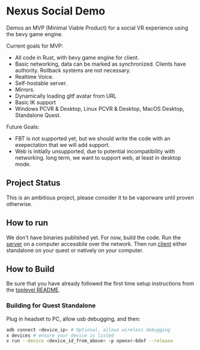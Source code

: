 # Nexus Social Demo

Demos an MVP (Minimal Viable Product) for a social VR experience using the bevy
game engine.

Current goals for MVP:
- All code in Rust, with bevy game engine for client.
- Basic networking, data can be marked as synchronized. Clients have authority.
  Rollback systems are not necessary.
- Realtime Voice.
- Self-hostable server.
- Mirrors.
- Dynamically loading gltf avatar from URL
- Basic IK support
- Windows PCVR & Desktop, Linux PCVR & Desktop, MacOS Desktop, Standalone Quest.

Future Goals:
- FBT is not supported yet, but we should write the code with an exepectation that we
  will add support.
- Web is initially unsupported, due to potential incompatibility with networking.
  long term, we want to support web, at least in desktop mode.

## Project Status

This is an ambitious project, please consider it to be vaporware until proven otherwise.

## How to run

We don't have binaries published yet. For now, build the code. 
Run the [server](server/) on a computer accessbile over the network. Then run
[client](client/) either standalone on your quest or natively on your computer.

## How to Build

Be sure that you have already followed the first time setup instructions from the [toplevel README](../../README.md).

### Building for Quest Standalone

Plug in headset to PC, allow usb debugging, and then:
```sh
adb connect <device_ip> # Optional, allows wireless debugging
x devices # ensure your device is listed
x run --device <device_id_from_above> -p openxr-6dof --release
```

